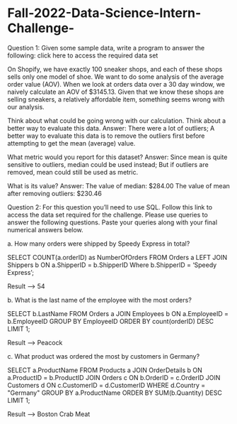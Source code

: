 # Fall-2022-Data-Science-Intern-Challenge-
Question 1: Given some sample data, write a program to answer the following: click here to access the required data set

On Shopify, we have exactly 100 sneaker shops, and each of these shops sells only one model of shoe. We want to do some analysis of the average order value (AOV). When we look at orders data over a 30 day window, we naively calculate an AOV of $3145.13. Given that we know these shops are selling sneakers, a relatively affordable item, something seems wrong with our analysis. 

Think about what could be going wrong with our calculation. Think about a better way to evaluate this data.
Answer: 
There were a lot of outliers; A better way to evaluate this data is to remove the outliers first before attempting to get the mean (average) value. 

What metric would you report for this dataset?
Answer: 
Since mean is quite sensitive to outliers, median could be used instead; But if outliers are removed, mean could still be used as metric.

What is its value?
Answer: 
The value of median: $284.00
The value of mean after removing outliers: $230.46


Question 2: For this question you’ll need to use SQL. Follow this link to access the data set required for the challenge. 
Please use queries to answer the following questions. Paste your queries along with your final numerical answers below.


a.	How many orders were shipped by Speedy Express in total?

SELECT COUNT(a.orderID) as NumberOfOrders
FROM Orders a
LEFT JOIN Shippers b
ON a.ShipperID = b.ShipperID
Where b.ShipperID = ‘Speedy Express’;

Result --> 54


b.	What is the last name of the employee with the most orders?


SELECT b.LastName
FROM Orders  a
JOIN Employees b ON a.EmployeeID = b.EmployeeID
GROUP BY EmployeeID
ORDER BY count(orderID) DESC
LIMIT 1;

Result --> Peacock

c.	What product was ordered the most by customers in Germany?


SELECT a.ProductName
FROM Products a
    JOIN OrderDetails b ON a.ProductID = b.ProductID
    JOIN Orders c ON b.OrderID = c.OrderID
    JOIN Customers d ON c.CustomerID = d.CustomerID
WHERE d.Country = "Germany"
GROUP BY a.ProductName
ORDER BY SUM(b.Quantity) DESC
LIMIT 1;

Result --> Boston Crab Meat

	



